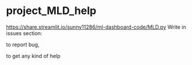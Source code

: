 # project_MLD_help
https://share.streamlit.io/sunny11286/ml-dashboard-code/MLD.py
Write in issues section:

  to report bug,
  
  to get any kind of help
